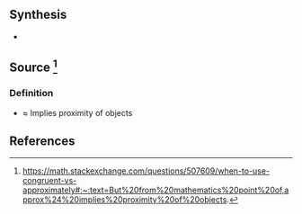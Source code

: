 ## Synthesis
- 
## Source [^1]
### Definition
- $\approx$ Implies proximity of objects
## References
[^1]: https://math.stackexchange.com/questions/507609/when-to-use-congruent-vs-approximately#:~:text=But%20from%20mathematics%20point%20of,approx%24%20implies%20proximity%20of%20objects.